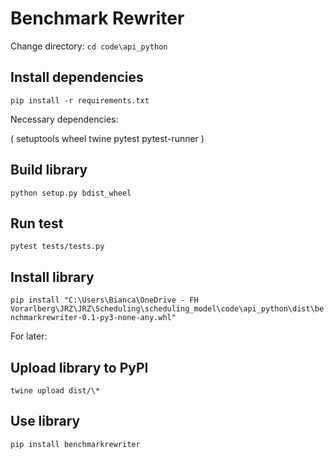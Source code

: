 # Benchmark Rewriter

Change directory: `cd code\api_python`

## Install dependencies

`pip install -r requirements.txt`

Necessary dependencies:

(
setuptools
wheel
twine
pytest
pytest-runner
)

## Build library

`python setup.py bdist_wheel`

## Run test

`pytest tests/tests.py`

## Install library

`pip install "C:\Users\Bianca\OneDrive - FH Vorarlberg\JRZ\JRZ\Scheduling\scheduling_model\code\api_python\dist\benchmarkrewriter-0.1-py3-none-any.whl"`

For later:

## Upload library to PyPI

`twine upload dist/\*`

## Use library

`pip install benchmarkrewriter`
